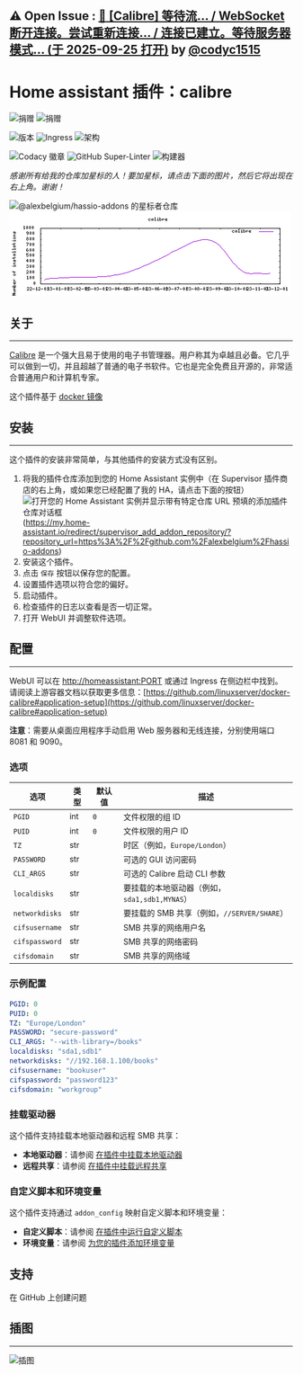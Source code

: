 ## ⚠️ Open Issue : [🐛 [Calibre] 等待流... / WebSocket 断开连接。尝试重新连接... / 连接已建立。等待服务器模式... (于 2025-09-25 打开)](https://github.com/alexbelgium/hassio-addons/issues/2126) by [@codyc1515](https://github.com/codyc1515)
# Home assistant 插件：calibre

![捐赠](https://img.shields.io/badge/donate-捐赠-#d32f2f?logo=buy-me-a-coffee&style=flat&logoColor=white) ![捐赠](https://img.shields.io/badge/donate-使用PayPal捐赠-#0070BA?logo=paypal&style=flat&logoColor=white)

![版本](https://img.shields.io/badge/dynamic/yaml?label=版本&query=%24.version&url=https%3A%2F%2Fraw.githubusercontent.com%2Falexbelgium%2Fhassio-addons%2Fmaster%2Fcalibre%2Fconfig.yaml)
![Ingress](https://img.shields.io/badge/dynamic/yaml?label=Ingress&query=%24.ingress&url=https%3A%2F%2Fraw.githubusercontent.com%2Falexbelgium%2Fhassio-addons%2Fmaster%2Fcalibre%2Fconfig.yaml)
![架构](https://img.shields.io/badge/dynamic/yaml?color=success&label=架构&query=%24.arch&url=https%3A%2F%2Fraw.githubusercontent.com%2Falexbelgium%2Fhassio-addons%2Fmaster%2Fcalibre%2Fconfig.yaml)

![Codacy 徽章](https://app.codacy.com/project/badge/Grade/9c6cf10bdbba45ecb202d7f579b5be0e) ![GitHub Super-Linter](https://img.shields.io/github/actions/workflow/status/alexbelgium/hassio-addons/weekly-supelinter.yaml?label=Lint%20code%20base) ![构建器](https://img.shields.io/github/actions/workflow/status/alexbelgium/hassio-addons/onpush_builder.yaml?label=构建器)

[donation-badge]: https://img.shields.io/badge/Buy%20me%20a%20coffee%20(no%20paypal)-%23d32f2f?logo=buy-me-a-coffee&style=flat&logoColor=white
[paypal-badge]: https://img.shields.io/badge/Buy%20me%20a%20coffee%20with%20Paypal-0070BA?logo=paypal&style=flat&logoColor=white

_感谢所有给我的仓库加星标的人！要加星标，请点击下面的图片，然后它将出现在右上角。谢谢！_

![@alexbelgium/hassio-addons 的星标者仓库](https://raw.githubusercontent.com/alexbelgium/hassio-addons/master/.github/stars2.svg) ![下载趋势](https://raw.githubusercontent.com/alexbelgium/hassio-addons/master/calibre/stats.png)

## 关于

---

[Calibre](https://calibre-ebook.com/) 是一个强大且易于使用的电子书管理器。用户称其为卓越且必备。它几乎可以做到一切，并且超越了普通的电子书软件。它也是完全免费且开源的，非常适合普通用户和计算机专家。

这个插件基于 [docker 镜像](https://github.com/linuxserver/docker-calibre)

## 安装

---

这个插件的安装非常简单，与其他插件的安装方式没有区别。

1. 将我的插件仓库添加到您的 Home Assistant 实例中（在 Supervisor 插件商店的右上角，或如果您已经配置了我的 HA，请点击下面的按钮）
   ![打开您的 Home Assistant 实例并显示带有特定仓库 URL 预填的添加插件仓库对话框](https://my.home-assistant.io/badges/supervisor_add_addon_repository.svg)
   (https://my.home-assistant.io/redirect/supervisor_add_addon_repository/?repository_url=https%3A%2F%2Fgithub.com%2Falexbelgium%2Fhassio-addons)
1. 安装这个插件。
1. 点击 `保存` 按钮以保存您的配置。
1. 设置插件选项以符合您的偏好。
1. 启动插件。
1. 检查插件的日志以查看是否一切正常。
1. 打开 WebUI 并调整软件选项。

## 配置

---

WebUI 可以在 <http://homeassistant:PORT> 或通过 Ingress 在侧边栏中找到。
请阅读上游容器文档以获取更多信息：[https://github.com/linuxserver/docker-calibre#application-setup](https://github.com/linuxserver/docker-calibre#application-setup)

**注意**：需要从桌面应用程序手动启用 Web 服务器和无线连接，分别使用端口 8081 和 9090。

### 选项

| 选项 | 类型 | 默认值 | 描述 |
|------|------|--------|-------|
| `PGID` | int | `0` | 文件权限的组 ID |
| `PUID` | int | `0` | 文件权限的用户 ID |
| `TZ` | str | | 时区（例如，`Europe/London`） |
| `PASSWORD` | str | | 可选的 GUI 访问密码 |
| `CLI_ARGS` | str | | 可选的 Calibre 启动 CLI 参数 |
| `localdisks` | str | | 要挂载的本地驱动器（例如，`sda1,sdb1,MYNAS`） |
| `networkdisks` | str | | 要挂载的 SMB 共享（例如，`//SERVER/SHARE`） |
| `cifsusername` | str | | SMB 共享的网络用户名 |
| `cifspassword` | str | | SMB 共享的网络密码 |
| `cifsdomain` | str | | SMB 共享的网络域 |

### 示例配置

```yaml
PGID: 0
PUID: 0
TZ: "Europe/London"
PASSWORD: "secure-password"
CLI_ARGS: "--with-library=/books"
localdisks: "sda1,sdb1"
networkdisks: "//192.168.1.100/books"
cifsusername: "bookuser"
cifspassword: "password123"
cifsdomain: "workgroup"
```

### 挂载驱动器

这个插件支持挂载本地驱动器和远程 SMB 共享：

- **本地驱动器**：请参阅 [在插件中挂载本地驱动器](https://github.com/alexbelgium/hassio-addons/wiki/Mounting-Local-Drives-in-Addons)
- **远程共享**：请参阅 [在插件中挂载远程共享](https://github.com/alexbelgium/hassio-addons/wiki/Mounting-remote-shares-in-Addons)

### 自定义脚本和环境变量

这个插件支持通过 `addon_config` 映射自定义脚本和环境变量：

- **自定义脚本**：请参阅 [在插件中运行自定义脚本](https://github.com/alexbelgium/hassio-addons/wiki/Running-custom-scripts-in-Addons)
- **环境变量**：请参阅 [为您的插件添加环境变量](https://github.com/alexbelgium/hassio-addons/wiki/Add-Environment-variables-to-your-Addon)

## 支持

在 GitHub 上创建问题

## 插图

---

![插图](https://calibre.com/img/slider/artistdetails.png)

[repository]: https://github.com/alexbelgium/hassio-addons